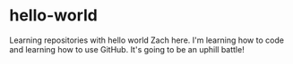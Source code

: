 # hello-world
Learning repositories with hello world
Zach here. I'm learning how to code and learning how to use GitHub.
It's going to be an uphill battle!
